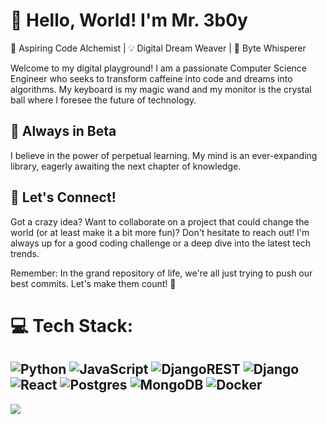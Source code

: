 # 👋 Hello, World! I'm Mr. 3b0y

🚀 Aspiring Code Alchemist | 💡 Digital Dream Weaver | 🌟 Byte Whisperer

Welcome to my digital playground!   I am a passionate Computer Science Engineer who seeks to transform caffeine into code and dreams into algorithms.   My keyboard is my magic wand and my monitor is the crystal ball where I foresee the future of technology.


## 🌱 Always in Beta

I believe in the power of perpetual learning. My mind is an ever-expanding library, eagerly awaiting the next chapter of knowledge.

## 💬 Let's Connect!

Got a crazy idea? Want to collaborate on a project that could change the world (or at least make it a bit more fun)? Don't hesitate to reach out! I'm always up for a good coding challenge or a deep dive into the latest tech trends.

Remember: In the grand repository of life, we're all just trying to push our best commits. Let's make them count! 🚀


# 💻 Tech Stack:
![Python](https://img.shields.io/badge/python-3670A0?style=flat&logo=python&logoColor=ffdd54) ![JavaScript](https://img.shields.io/badge/javascript-%23323330.svg?style=flat&logo=javascript&logoColor=%23F7DF1E) ![DjangoREST](https://img.shields.io/badge/DJANGO-REST-ff1709?style=flat&logo=django&logoColor=white&color=ff1709&labelColor=gray) ![Django](https://img.shields.io/badge/django-%23092E20.svg?style=flat&logo=django&logoColor=white) ![React](https://img.shields.io/badge/react-%2320232a.svg?style=flat&logo=react&logoColor=%2361DAFB) ![Postgres](https://img.shields.io/badge/postgres-%23316192.svg?style=flat&logo=postgresql&logoColor=white) ![MongoDB](https://img.shields.io/badge/MongoDB-%234ea94b.svg?style=flat&logo=mongodb&logoColor=white) ![Docker](https://img.shields.io/badge/docker-%230db7ed.svg?style=flat&logo=docker&logoColor=white)
---
[![](https://visitcount.itsvg.in/api?id=Mr-3b0y&icon=0&color=0)](https://visitcount.itsvg.in)

<!-- Proudly created with GPRM ( https://gprm.itsvg.in ) -->

